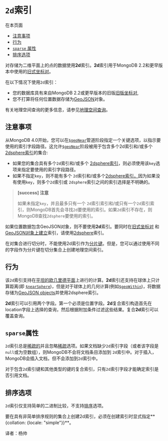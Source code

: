 # `2d`索引

在本页面

- [注意事项](#注意)
- [行为](#行为)
- [`sparse` 属性](#属性)
- [排序选项](#选项)

对存储为二维平面上的点的数据使用**2d**索引。**2d**索引用于MongoDB 2.2和更早版本中使用的[旧式坐标对](https://docs.mongodb.com/master/geospatial-queries/#geospatial-legacy)。

在以下情况下使用`2d`索引：

- 您的数据库具有来自MongoDB 2.2或更早版本的旧版[旧版坐标对](https://docs.mongodb.com/master/geospatial-queries/#geospatial-legacy),
- 您不打算将任何位置数据存储为[GeoJSON](https://docs.mongodb.com/master/reference/glossary/#term-geojson)对象。

有关地理空间查询的更多信息，请参见[地理空间查询](https://docs.mongodb.com/master/geospatial-queries/)。

## <span id="注意">注意事项</span>

从MongoDB 4.0开始，您可以在[`$geoNear`](https://docs.mongodb.com/master/reference/operator/aggregation/geoNear/#pipe._S_geoNear)管道阶段指定一个关键选项，以指示要使用的索引字段路径。这允许[`$geoNear`](https://docs.mongodb.com/master/reference/operator/aggregation/geoNear/#pipe._S_geoNear)阶段被用于包含多个2d索引和/或多个 [2dsphere索引](https://docs.mongodb.com/master/core/2dsphere/)的集合:

- 如果您的集合具有多个`2d`索引和/或多个 [2dsphere索引](https://docs.mongodb.com/master/core/2dsphere/)，则必须使用该`key`选项来指定要使用的索引字段路径。
- 如果不指定`key`，则不能有多个 `2d`索引和/或多个[2dsphere索引，](https://docs.mongodb.com/master/core/2dsphere/)因为如果没有使用`key`，则多个`2d`索引或 `2dsphere`索引之间的索引选择是不明确的。

> **[success] 注意**
>
> 如果未指定`key`，并且最多只有一个 `2d`索引索引和/或只有一个`2d`索引索引，则MongoDB首先会寻找`2d`要使用的索引。如果`2d`索引不存在，则MongoDB查找`2dsphere`要使用的索引。

如果位置数据包含GeoJSON对象，则不要使用**2d**索引。要同时在[旧式坐标对](https://docs.mongodb.com/master/geospatial-queries/#geospatial-legacy) 和 [GeoJSON对象上](https://docs.mongodb.com/master/geospatial-queries/#geospatial-geojson)[建立](https://docs.mongodb.com/master/core/2dsphere/)索引，请使用[2dsphere](https://docs.mongodb.com/master/core/2dsphere/)索引。

在对集合进行切分时，不能使用2d索引作为[分片键](https://docs.mongodb.com/master/reference/glossary/#term-shard-key)。但是，您可以通过使用不同的字段作为分片键在切分集合上创建地理空间索引。

## <span id="行为">行为</span>

该`2d`索引支持在[平坦的欧几里德平面](https://docs.mongodb.com/master/geospatial-queries/#geospatial-geometry)上进行的计算。**2d**索引还支持在球体上只计算距离(即 [`$nearSphere`](https://docs.mongodb.com/master/reference/operator/query/nearSphere/#op._S_nearSphere))，但是对于球体上的几何计算(例如[`$geoWithin`](https://docs.mongodb.com/master/reference/operator/query/geoWithin/#op._S_geoWithin))，将数据存储为[GeoJSON objects](https://docs.mongodb.com/master/geospatial-queries/#geospatial-geojson)并使用2dsphere索引。

**2d**索引可以引用两个字段。第一个必须是位置字段。**2d**复合索引构造首先在location字段上选择的查询，然后根据附加条件过滤这些结果。复合**2d**索引可以覆盖查询。

## <span id="属性">`sparse`属性</span>

`2d`索引总是[稀疏的](https://docs.mongodb.com/master/core/index-sparse/)并且忽略[稀疏](https://docs.mongodb.com/master/core/index-sparse/)选项。如果文档缺少`2d`索引字段（或者该字段是`null`或为空数组），则MongoDB不会将文档条目添加到 `2d`索引中。对于插入，MongoDB会插入文档，但不会添加到`2d`索引中。

对于包含`2d`索引键和其他类型的键的复合索引，只有`2d`索引字段才能确定索引是否引用文档。

## <span id="选项">排序选项</span>

`2d`索引仅支持简单的二进制比较，不支持[排序](https://docs.mongodb.com/master/reference/bson-type-comparison-order/#collation)选项。

要在具有非简单排序规则的集合上创建2d索引，必须在创建索引时显式指定**{collation: {locale: "simple"}}**。



译者：杨帅